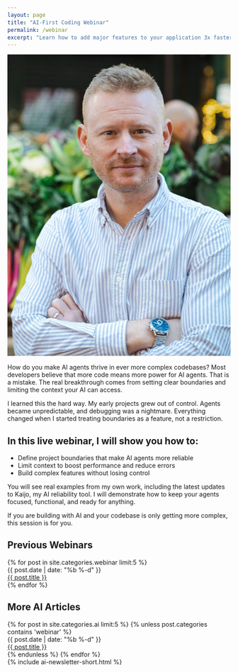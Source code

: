 ```yaml
---
layout: page
title: "AI-First Coding Webinar"
permalink: /webinar
excerpt: "Learn how to add major features to your application 3x faster with AI-first coding."
---
```


<div class="mb-12">
  <img alt='Chris Parsons' src='/assets/img/chris-headshot-full.jpg' class='rounded-lg float-right ml-6 mb-6 w-64 h-auto'/>
  
  <p class="text-lg text-brand-black/80 mb-6">
    How do you make AI agents thrive in ever more complex codebases? Most developers believe that more code means more power for AI agents. That is a mistake. The real breakthrough comes from setting clear boundaries and limiting the context your AI can access.
  </p>

  <p class="text-lg text-brand-black/80 mb-6">
    I learned this the hard way. My early projects grew out of control. Agents became unpredictable, and debugging was a nightmare. Everything changed when I started treating boundaries as a feature, not a restriction.
  </p>

  <h2 class="text-2xl font-heading font-bold mb-4 text-brand-black">In this live webinar, I will show you how to:</h2>
  <ul class="list-disc list-inside text-brand-black/80 mb-6 space-y-2">
    <li>Define project boundaries that make AI agents more reliable</li>
    <li>Limit context to boost performance and reduce errors</li>
    <li>Build complex features without losing control</li>
  </ul>

  <p class="text-lg text-brand-black/80 mb-6">
    You will see real examples from my own work, including the latest updates to Kaijo, my AI reliability tool. I will demonstrate how to keep your agents focused, functional, and ready for anything.
  </p>

  <p class="text-lg text-brand-black/80 mb-8">
    If you are building with AI and your codebase is only getting more complex, this session is for you.
  </p>

  <div class="bg-brand-deep-turquoise rounded-lg p-8 text-center mb-12">
    <div class="rm-area-embed-webinar"></div>
  </div>
</div>

<div class="border-t border-brand-light-blue/20 pt-12">
  <h2 class="text-2xl font-heading font-bold mb-6 text-brand-black">Previous Webinars</h2>
  <div class="space-y-1 mb-12">
    {% for post in site.categories.webinar limit:5 %}
    <div class="flex flex-col md:flex-row md:items-center gap-2 border-b border-brand-light-blue/10 py-2">
      <div class="text-sm text-brand-black/60 md:w-24 flex-shrink-0">
        {{ post.date | date: "%b %-d" }}
      </div>
      <div class="flex-1">
        <a href="{{ post.url | prepend: site.baseurl }}" class="text-brand-black hover:text-brand-deep-turquoise transition-colors">
          {{ post.title }}
        </a>
      </div>
    </div>
    {% endfor %}
  </div>
</div>

<div class="border-t border-brand-light-blue/20 pt-12">
  <h2 class="text-2xl font-heading font-bold mb-6 text-brand-black">More AI Articles</h2>
  <div class="space-y-1 mb-12">
    {% for post in site.categories.ai limit:5 %}
      {% unless post.categories contains 'webinar' %}
      <div class="flex flex-col md:flex-row md:items-center gap-2 border-b border-brand-light-blue/10 py-2">
        <div class="text-sm text-brand-black/60 md:w-24 flex-shrink-0">
          {{ post.date | date: "%b %-d" }}
        </div>
        <div class="flex-1">
          <a href="{{ post.url | prepend: site.baseurl }}" class="text-brand-black hover:text-brand-deep-turquoise transition-colors">
            {{ post.title }}
          </a>
        </div>
      </div>
      {% endunless %}
    {% endfor %}
  </div>
</div>

<div class="mt-12">
  {% include ai-newsletter-short.html %}
</div>